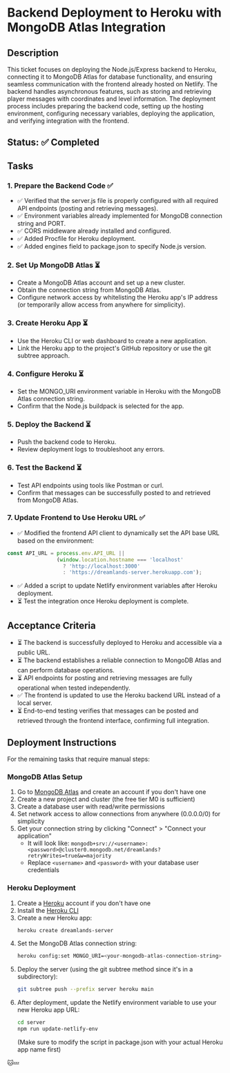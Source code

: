 # Backend Deployment to Heroku with MongoDB Atlas Integration

## Description
This ticket focuses on deploying the Node.js/Express backend to Heroku, 
connecting it to MongoDB Atlas for database functionality, and ensuring 
seamless communication with the frontend already hosted on Netlify. The 
backend handles asynchronous features, such as storing and retrieving 
player messages with coordinates and level information. The deployment 
process includes preparing the backend code, setting up the hosting 
environment, configuring necessary variables, deploying the application, 
and verifying integration with the frontend.

## Status: ✅ Completed

## Tasks

### 1. Prepare the Backend Code ✅
* ✅ Verified that the server.js file is properly configured with all required 
API endpoints (posting and retrieving messages).
* ✅ Environment variables already implemented for MongoDB connection string and PORT.
* ✅ CORS middleware already installed and configured.
* ✅ Added Procfile for Heroku deployment.
* ✅ Added engines field to package.json to specify Node.js version.

### 2. Set Up MongoDB Atlas ⏳
* Create a MongoDB Atlas account and set up a new cluster.
* Obtain the connection string from MongoDB Atlas.
* Configure network access by whitelisting the Heroku app's IP address 
(or temporarily allow access from anywhere for simplicity).

### 3. Create Heroku App ⏳
* Use the Heroku CLI or web dashboard to create a new application.
* Link the Heroku app to the project's GitHub repository or use the git subtree approach.

### 4. Configure Heroku ⏳
* Set the MONGO_URI environment variable in Heroku with the MongoDB Atlas 
connection string.
* Confirm that the Node.js buildpack is selected for the app.

### 5. Deploy the Backend ⏳
* Push the backend code to Heroku.
* Review deployment logs to troubleshoot any errors.

### 6. Test the Backend ⏳
* Test API endpoints using tools like Postman or curl.
* Confirm that messages can be successfully posted to and retrieved from 
MongoDB Atlas.

### 7. Update Frontend to Use Heroku URL ✅
* ✅ Modified the frontend API client to dynamically set the API base URL based on 
the environment:
```javascript
const API_URL = process.env.API_URL || 
                (window.location.hostname === 'localhost' 
                  ? 'http://localhost:3000' 
                  : 'https://dreamlands-server.herokuapp.com');
```
* ✅ Added a script to update Netlify environment variables after Heroku deployment.
* ⏳ Test the integration once Heroku deployment is complete.

## Acceptance Criteria
* ⏳ The backend is successfully deployed to Heroku and accessible via a 
public URL.
* ⏳ The backend establishes a reliable connection to MongoDB Atlas and can 
perform database operations.
* ⏳ API endpoints for posting and retrieving messages are fully operational 
when tested independently.
* ✅ The frontend is updated to use the Heroku backend URL instead of a 
local server.
* ⏳ End-to-end testing verifies that messages can be posted and retrieved 
through the frontend interface, confirming full integration.

## Deployment Instructions

For the remaining tasks that require manual steps:

### MongoDB Atlas Setup
1. Go to [MongoDB Atlas](https://www.mongodb.com/cloud/atlas) and create an account if you don't have one
2. Create a new project and cluster (the free tier M0 is sufficient)
3. Create a database user with read/write permissions
4. Set network access to allow connections from anywhere (0.0.0.0/0) for simplicity
5. Get your connection string by clicking "Connect" > "Connect your application"
   - It will look like: `mongodb+srv://<username>:<password>@cluster0.mongodb.net/dreamlands?retryWrites=true&w=majority`
   - Replace `<username>` and `<password>` with your database user credentials

### Heroku Deployment
1. Create a [Heroku](https://www.heroku.com/) account if you don't have one
2. Install the [Heroku CLI](https://devcenter.heroku.com/articles/heroku-cli)
3. Create a new Heroku app:
   ```bash
   heroku create dreamlands-server
   ```
4. Set the MongoDB Atlas connection string:
   ```bash
   heroku config:set MONGO_URI=<your-mongodb-atlas-connection-string>
   ```
5. Deploy the server (using the git subtree method since it's in a subdirectory):
   ```bash
   git subtree push --prefix server heroku main
   ```
6. After deployment, update the Netlify environment variable to use your new Heroku app URL:
   ```bash
   cd server
   npm run update-netlify-env
   ```
   (Make sure to modify the script in package.json with your actual Heroku app name first)

🐱💤
